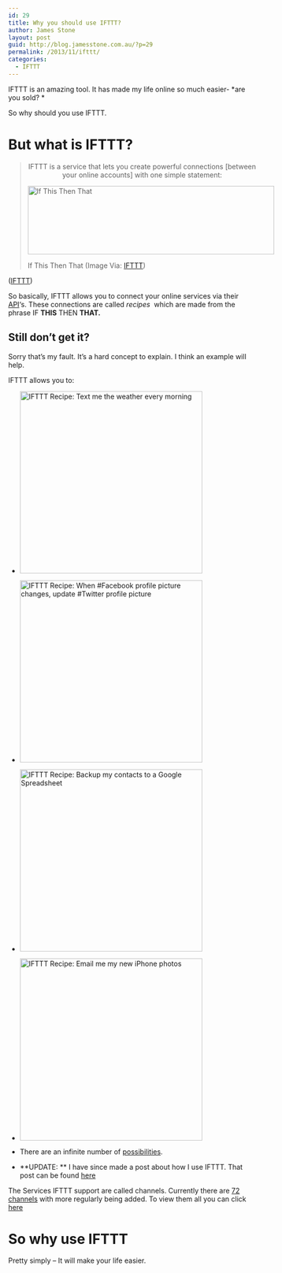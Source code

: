 ```yaml
---
id: 29
title: Why you should use IFTTT?
author: James Stone
layout: post
guid: http://blog.jamesstone.com.au/?p=29
permalink: /2013/11/ifttt/
categories:
  - IFTTT
---
```

IFTTT is an amazing tool. It has made my life online so much easier- *are you sold? *

So why should you use IFTTT.

# But what is IFTTT?

> <p style="text-align: center;">
>   IFTTT is a service that lets you create powerful connections [between your online accounts] with one simple statement:
> </p>
> 
> <div id="attachment_141" style="width: 510px" class="wp-caption aligncenter">
>   <img class="size-full wp-image-141" alt="If This Then That" src="http://blog.jamesstone.com.au/wp-content/uploads/2013/11/ifthisthenthat_big_df311ed95c86c462c5bf2f50ac9405e.png" width="500" height="139" />
>   
>   <p class="wp-caption-text">
>     If This Then That (Image Via: <a title="IFTTT" href="http://ifttt.com/wtf" target="_blank">IFTTT</a>)
>   </p>
> </div>

<p style="text-align: left;">
  (<a href="http://ifttt.com/wtf">IFTTT</a>)
</p>

So basically, IFTTT allows you to connect your online services via their [API][1]&#8216;s. These connections are called *recipes*  which are made from the phrase IF **THIS** THEN **THAT.**

## Still don&#8217;t get it?

Sorry that&#8217;s my fault. It&#8217;s a hard concept to explain. I think an example will help.

IFTTT allows you to:

  * <a class="embed_recipe embed_recipe-l_33" id="embed_recipe-24908" href="https://ifttt.com/view_embed_recipe/24908" target="_blank"><img alt="IFTTT Recipe: Text me the weather every morning" src="https://ifttt.com/recipe_embed_img/24908" width="370px" /></a>
  * <a class="embed_recipe embed_recipe-l_71" id="embed_recipe-8981" href="https://ifttt.com/view_embed_recipe/8981" target="_blank"><img alt="IFTTT Recipe: When #Facebook profile picture changes, update #Twitter profile picture" src="https://ifttt.com/recipe_embed_img/8981" width="370px" /></a>
  * <a class="embed_recipe embed_recipe-l_42" id="embed_recipe-102384" href="https://ifttt.com/view_embed_recipe/102384" target="_blank"><img alt="IFTTT Recipe: Backup my contacts to a Google Spreadsheet" src="https://ifttt.com/recipe_embed_img/102384" width="370px" /></a>
  * <a class="embed_recipe embed_recipe-l_29" id="embed_recipe-103371" href="https://ifttt.com/view_embed_recipe/103371" target="_blank"><img alt="IFTTT Recipe: Email me my new iPhone photos" src="https://ifttt.com/recipe_embed_img/103371" width="370px" /></a>

  * There are an infinite number of <a title="IFTTT recipes" href="https://ifttt.com/recipes" target="_blank">possibilities</a>.
  * **UPDATE: ** I have since made a post about how I use IFTTT. That post can be found [here][2]

The Services IFTTT support are called channels. Currently there are [72 channels][3] with more regularly being added. To view them all you can click [here][3]

# So why use IFTTT

Pretty simply &#8211; It will make your life easier.

 [1]: http://en.wikipedia.org/wiki/Application_programming_interface
 [2]: http://blog.jamesstone.com.au/2013/11/my-ifttt-recipes/ "How I use IFTTT"
 [3]: https://ifttt.com/channels